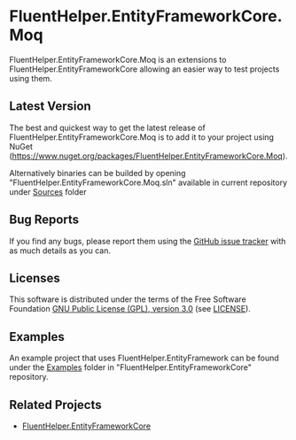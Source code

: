 # FluentHelper.EntityFrameworkCore.Moq

FluentHelper.EntityFrameworkCore.Moq is an extensions to FluentHelper.EntityFrameworkCore allowing an easier way to test projects using them.

Latest Version
--------------
The best and quickest way to get the latest release of FluentHelper.EntityFrameworkCore.Moq is to add it to your project using
NuGet (<https://www.nuget.org/packages/FluentHelper.EntityFrameworkCore.Moq>).

Alternatively binaries can be builded by opening "FluentHelper.EntityFrameworkCore.Moq.sln" available in current repository under [Sources](https://github.com/MrSeekino/FluentHelper.EntityFrameworkCore.Moq/tree/master/Sources) folder

Bug Reports
-----------
If you find any bugs, please report them using the [GitHub issue tracker](https://github.com/MrSeekino/FluentHelper.EntityFrameworkCore.Moq/issues) with as much details as you can.

Licenses
--------
This software is distributed under the terms of the Free Software Foundation [GNU Public License (GPL), version 3.0](http://www.gnu.org/licenses/gpl-3.0-standalone.html) (see [LICENSE](LICENSE)).

Examples
--------
An example project that uses FluentHelper.EntityFramework can be found under the [Examples](https://github.com/MrSeekino/FluentHelper.EntityFrameworkCore/tree/master/Examples) folder in "FluentHelper.EntityFrameworkCore" repository.

Related Projects
--------
  - [FluentHelper.EntityFrameworkCore](https://github.com/MrSeekino/FluentHelper.EntityFrameworkCore)
